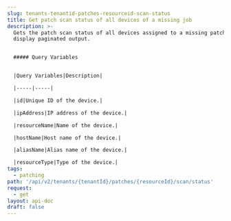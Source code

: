 ```yaml
---
slug: tenants-tenantid-patches-resourceid-scan-status
title: Get patch scan status of all devices of a missing job
description: >-
  Gets the patch scan status of all devices assigned to a missing patch job and
  display paginated output.


  ##### Query Variables


  |Query Variables|Description|

  |-----|-----|

  |id|Unique ID of the device.|

  |ipAddress|IP address of the device.|

  |resourceName|Name of the device.|

  |hostName|Host name of the device.|

  |aliasName|Alias name of the device.|

  |resourceType|Type of the device.|
tags:
  - patching
path: '/api/v2/tenants/{tenantId}/patches/{resourceId}/scan/status'
request:
  - get
layout: api-doc
draft: false
---
```

